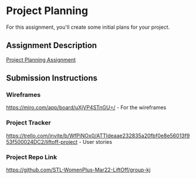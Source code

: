 # Project Planning
For this assignment, you'll create some initial plans for your project.

## Assignment Description
[Project Planning Assignment](https://education.launchcode.org/liftoff/modules/assignments/project-planning)

## Submission Instructions

### Wireframes

https://miro.com/app/board/uXjVP4STnGU=/ - For the wireframes 

### Project Tracker

https://trello.com/invite/b/WfPiNOx0/ATTIdeaae232835a20fbf0e8e56013f953f500024DC2/liftoff-project - User stories

### Project Repo Link

https://github.com/STL-WomenPlus-Mar22-LiftOff/group-kj
